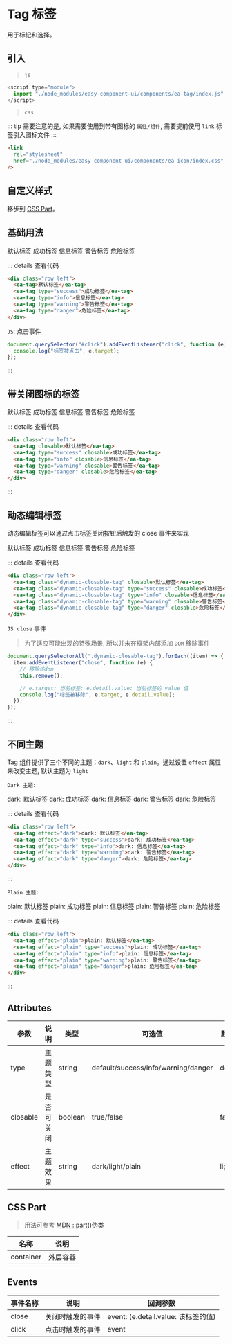 <script setup>
import { onMounted } from 'vue'

onMounted(() => {
    import('../components/ea-tag/index.js')
    import('./index.scss')
    
    document.querySelectorAll(".dynamic-closable-tag").forEach(item => {
        item.addEventListener("close", function (e) {
            this.remove();
            console.log('标签被移除', e.target, e.detail.value);
        })
    })

    document.querySelector("#click").addEventListener("click", function (e) {
        console.log('标签被点击', e.target);
    })
})
</script>

# Tag 标签

用于标记和选择。

## 引入

> `js`

```js
<script type="module">
  import "./node_modules/easy-component-ui/components/ea-tag/index.js";
</script>
```

> `css`

::: tip
需要注意的是, 如果需要使用到带有图标的 `属性/组件`, 需要提前使用 `link` 标签引入图标文件
:::

```html
<link
  rel="stylesheet"
  href="./node_modules/easy-component-ui/components/ea-icon/index.css"
/>
```

## 自定义样式

移步到 [CSS Part](#css-part)。

## 基础用法

<div class="row left">
    <ea-tag id="click">默认标签</ea-tag>
    <ea-tag type="success">成功标签</ea-tag>
    <ea-tag type="info">信息标签</ea-tag>
    <ea-tag type="warning">警告标签</ea-tag>
    <ea-tag type="danger">危险标签</ea-tag>
</div>

::: details 查看代码

```html
<div class="row left">
  <ea-tag>默认标签</ea-tag>
  <ea-tag type="success">成功标签</ea-tag>
  <ea-tag type="info">信息标签</ea-tag>
  <ea-tag type="warning">警告标签</ea-tag>
  <ea-tag type="danger">危险标签</ea-tag>
</div>
```

`JS`: 点击事件

```js
document.querySelector("#click").addEventListener("click", function (e) {
  console.log("标签被点击", e.target);
});
```

:::

## 带关闭图标的标签

<div class="row left">
    <ea-tag closable>默认标签</ea-tag>
    <ea-tag type="success" closable>成功标签</ea-tag>
    <ea-tag type="info" closable>信息标签</ea-tag>
    <ea-tag type="warning" closable>警告标签</ea-tag>
    <ea-tag type="danger" closable>危险标签</ea-tag>
</div>

::: details 查看代码

```html
<div class="row left">
  <ea-tag closable>默认标签</ea-tag>
  <ea-tag type="success" closable>成功标签</ea-tag>
  <ea-tag type="info" closable>信息标签</ea-tag>
  <ea-tag type="warning" closable>警告标签</ea-tag>
  <ea-tag type="danger" closable>危险标签</ea-tag>
</div>
```

:::

## 动态编辑标签

动态编辑标签可以通过点击标签关闭按钮后触发的 close 事件来实现

<div class="row left">
    <ea-tag class="dynamic-closable-tag" closable>默认标签</ea-tag>
    <ea-tag class="dynamic-closable-tag" type="success" closable>成功标签</ea-tag>
    <ea-tag class="dynamic-closable-tag" type="info" closable>信息标签</ea-tag>
    <ea-tag class="dynamic-closable-tag" type="warning" closable>警告标签</ea-tag>
    <ea-tag class="dynamic-closable-tag" type="danger" closable>危险标签</ea-tag>
</div>

::: details 查看代码

```html
<div class="row left">
  <ea-tag class="dynamic-closable-tag" closable>默认标签</ea-tag>
  <ea-tag class="dynamic-closable-tag" type="success" closable>成功标签</ea-tag>
  <ea-tag class="dynamic-closable-tag" type="info" closable>信息标签</ea-tag>
  <ea-tag class="dynamic-closable-tag" type="warning" closable>警告标签</ea-tag>
  <ea-tag class="dynamic-closable-tag" type="danger" closable>危险标签</ea-tag>
</div>
```

`JS`: `close` 事件

> 为了适应可能出现的特殊场景, 所以并未在框架内部添加 `DOM` 移除事件

```js
document.querySelectorAll(".dynamic-closable-tag").forEach((item) => {
  item.addEventListener("close", function (e) {
    // 移除该dom
    this.remove();

    // e.target: 当前标签; e.detail.value: 当前标签的 value 值
    console.log("标签被移除", e.target, e.detail.value);
  });
});
```

:::

<!-- ## 不同尺寸

Tag 组件提供除了默认值以外的三种尺寸，可以在不同场景下选择合适的按钮尺寸。 -->

## 不同主题

Tag 组件提供了三个不同的主题：`dark`、`light` 和 `plain`。通过设置 `effect` 属性来改变主题, 默认主题为 `light`

`Dark 主题:`

<div class="row left">
    <ea-tag effect="dark">dark: 默认标签</ea-tag>
    <ea-tag effect="dark" type="success">dark: 成功标签</ea-tag>
    <ea-tag effect="dark" type="info">dark: 信息标签</ea-tag>
    <ea-tag effect="dark" type="warning">dark: 警告标签</ea-tag>
    <ea-tag effect="dark" type="danger">dark: 危险标签</ea-tag>
</div>

::: details 查看代码

```html
<div class="row left">
  <ea-tag effect="dark">dark: 默认标签</ea-tag>
  <ea-tag effect="dark" type="success">dark: 成功标签</ea-tag>
  <ea-tag effect="dark" type="info">dark: 信息标签</ea-tag>
  <ea-tag effect="dark" type="warning">dark: 警告标签</ea-tag>
  <ea-tag effect="dark" type="danger">dark: 危险标签</ea-tag>
</div>
```

:::

`Plain 主题:`

<div class="row left">
    <ea-tag effect="plain">plain: 默认标签</ea-tag>
    <ea-tag effect="plain" type="success">plain: 成功标签</ea-tag>
    <ea-tag effect="plain" type="info">plain: 信息标签</ea-tag>
    <ea-tag effect="plain" type="warning">plain: 警告标签</ea-tag>
    <ea-tag effect="plain" type="danger">plain: 危险标签</ea-tag>
</div>

::: details 查看代码

```html
<div class="row left">
  <ea-tag effect="plain">plain: 默认标签</ea-tag>
  <ea-tag effect="plain" type="success">plain: 成功标签</ea-tag>
  <ea-tag effect="plain" type="info">plain: 信息标签</ea-tag>
  <ea-tag effect="plain" type="warning">plain: 警告标签</ea-tag>
  <ea-tag effect="plain" type="danger">plain: 危险标签</ea-tag>
</div>
```

:::

## Attributes

| 参数     | 说明       | 类型    | 可选值                              | 默认值  |
| -------- | ---------- | ------- | ----------------------------------- | ------- |
| type     | 主题类型   | string  | default/success/info/warning/danger | default |
| closable | 是否可关闭 | boolean | true/false                          | false   |
| effect   | 主题效果   | string  | dark/light/plain                    | light   |

## CSS Part

> 用法可参考 [MDN ::part()伪类](https://developer.mozilla.org/zh-CN/docs/Web/CSS/::part)

| 名称      | 说明     |
| --------- | -------- |
| container | 外层容器 |

## Events

| 事件名称 | 说明             | 回调参数                            |
| -------- | ---------------- | ----------------------------------- |
| close    | 关闭时触发的事件 | event: (e.detail.value: 该标签的值) |
| click    | 点击时触发的事件 | event                               |
